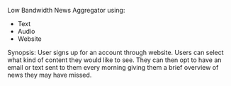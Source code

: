 Low Bandwidth News Aggregator using:
- Text
- Audio
- Website

Synopsis: User signs up for an account through website. Users can select what kind of content they would like to see. They can then opt to have an email or text sent to them every morning giving them a brief overview of news they may have missed.
